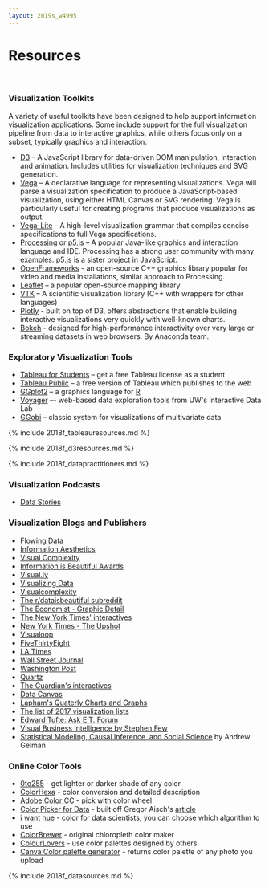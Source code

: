 ```yaml
---
layout: 2019s_w4995
---
```


# Resources

<br>

### Visualization Toolkits

A variety of useful toolkits have been designed to help support information visualization applications. Some include support for the full visualization pipeline from data to interactive graphics, while others focus only on a subset, typically graphics and interaction.

-   [D3](http://mbostock.github.com/d3) – A JavaScript library for data-driven DOM manipulation, interaction and animation. Includes utilities for visualization techniques and SVG generation.
-   [Vega](http://vega.github.io/vega) – A declarative language for representing visualizations. Vega will parse a visualization specification to produce a JavaScript-based visualization, using either HTML Canvas or SVG rendering. Vega is particularly useful for creating programs that produce visualizations as output.
-   [Vega-Lite](http://vega.github.io/vega-lite) – A high-level visualization grammar that compiles concise specifications to full Vega specifications.
-   [Processing](http://processing.org/) or [p5.js](http://p5js.org/) – A popular Java-like graphics and interaction language and IDE. Processing has a strong user community with many examples. p5.js is a sister project in JavaScript.
-   [OpenFrameworks](https://openframeworks.cc/) - an open-source C++ graphics library popular for video and media installations, similar approach to Processing.
-   [Leaflet](http://leafletjs.com/) – a popular open-source mapping library
-   [VTK](http://www.vtk.org/) – A scientific visualization library (C++ with wrappers for other languages)
-   [Plotly](https://plot.ly/) - built on top of D3, offers abstractions that enable building interactive visualizations very quickly with well-known charts.
-   [Bokeh](https://bokeh.pydata.org/en/latest/) - designed for high-performance interactivity over very large or streaming datasets in web browsers. By Anaconda team.

### Exploratory Visualization Tools

-   [Tableau for Students](http://www.tableausoftware.com/student/) – get a free Tableau license as a student
-   [Tableau Public](http://www.tableausoftware.com/public/) – a free version of Tableau which publishes to the web
-   [GGplot2](http://had.co.nz/ggplot2/) – a graphics language for [R](http://www.r-project.org/)
-   [Voyager](http://vega.github.io/voyager2) –- web-based data exploration tools from UW's Interactive Data Lab
-   [GGobi](http://www.ggobi.org/) – classic system for visualizations of multivariate data

{% include 2018f_tableauresources.md %}

{% include 2018f_d3resources.md %}

{% include 2018f_datapractitioners.md %}

### Visualization Podcasts

- [Data Stories](http://datastori.es/)

### Visualization Blogs and Publishers

-   [Flowing Data](http://flowingdata.com/)
-   [Information Aesthetics](http://infosthetics.com/)
-   [Visual Complexity](http://www.visualcomplexity.com/vc/)
-   [Information is Beautiful Awards](https://www.informationisbeautifulawards.com/)
-   [Visual.ly](http://blog.visual.ly/)
-   [Visualizing Data](http://www.visualisingdata.com/)
-   [Visualcomplexity](http://visualcomplexity.com/)
-   [The r/dataisbeautiful subreddit](https://www.reddit.com/r/dataisbeautiful/)
-   [The Economist - Graphic Detail](http://www.economist.com/blogs/graphicdetail)
-   [The New York Times' interactives](https://www.nytimes.com/interactive/2016/12/28/us/year-in-interactive-graphics.html)
-   [New York Times - The Upshot](http://www.nytimes.com/upshot/)
-   [Visualoop](http://visualoop.com/)
-   [FiveThirtyEight](https://fivethirtyeight.com/features/the-52-best-and-weirdest-charts-we-made-in-2016/)
-   [LA Times](http://www.latimes.com/visuals/graphics/)
-   [Wall Street Journal](http://graphics.wsj.com/wsj-interactives-2014/)
-   [Washington Post](https://twitter.com/PostGraphics)
-   [Quartz](http://qz.com/318339/all-of-the-charts-we-made-in-2014/)
-   [The Guardian's interactives](https://www.theguardian.com/interactive)
-   [Data Canvas](http://map.datacanvas.org/#)
-   [Lapham's Quaterly Charts and Graphs](http://www.laphamsquarterly.org/archive/charts-graphs)
-   [The list of 2017 visualization lists](http://www.maartenlambrechts.com/2017/12/28/the-list-of-2017-visualization-lists.html)
-   [Edward Tufte: Ask E.T. Forum](http://www.edwardtufte.com/bboard/q-and-a?topic_id=1)
-   [Visual Business Intelligence by Stephen Few](http://www.perceptualedge.com/blog/)
-   [Statistical Modeling, Causal Inference, and Social Science](http://andrewgelman.com/) by Andrew Gelman

### Online Color Tools

-   [0to255](http://www.0to255.com/) - get lighter or darker shade of any color
-   [ColorHexa](http://www.colorhexa.com/) - color conversion and detailed description
-   [Adobe Color CC](https://color.adobe.com/) - pick with color wheel
-   [Color Picker for Data](http://tristen.ca/hcl-picker/#/hlc/6/1/15534C/E2E062) - built off Gregor Aisch's [article](http://vis4.net/blog/posts/avoid-equidistant-hsv-colors)
-   [i want hue](http://tools.medialab.sciences-po.fr/iwanthue/) - color for data scientists, you can choose which algorithm to use
-   [ColorBrewer](http://colorbrewer2.org/#type=sequential&scheme=BuGn&n=3) - original chloropleth color maker
-   [ColourLovers](http://www.colourlovers.com/) - use color palettes designed by others
-   [Canva Color palette generator](https://www.canva.com/color-palette/) - returns color palette of any photo you upload

{% include 2018f_datasources.md %}
